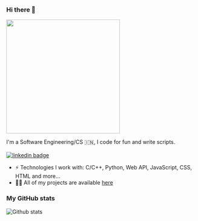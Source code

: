 ### Hi there 👋
<img src="https://media.giphy.com/media/MeJgB3yMMwIaHmKD4z/giphy.gif" width="300">

I'm a Software Engineering/CS 🇮🇳, I code for fun and write scripts. <br/> <br/>
[![linkedin badge](https://img.shields.io/badge/LinkedIn-ManyaChdry-%230177B5?style=flat&logo=linkedin)](https://www.linkedin.com/in/manya-chaudhary-170369167/)

- ⚡️ Technologies I work with: C/C++, Python, Web API, JavaScript, CSS, HTML and more...
- 👨‍💻 All of my projects are available  [here](https://github.com/shivam1410?tab=repositories)

### My GitHub stats
![Github stats](https://github-readme-stats.vercel.app/api?username=ManyaChdry&show_icons=true&hide_border=true)

<!--
**ManyaChdry** is a ✨ _special_ ✨ repository because its `README.md` (this file) appears on your GitHub profile.

Here are some ideas to get you started:

- 🔭 I’m currently working on ...
- 🌱 I’m currently learning ...
- 👯 I’m looking to collaborate on ...
- 🤔 I’m looking for help with ...
- 💬 Ask me about ...
- 📫 How to reach me: ...
- 😄 Pronouns: ...
- ⚡ Fun fact: ...
-->

<!--

![Manya's Top skills](https://github-readme-stats.vercel.app/api/top-langs/?username=ManyaChdry&hide_border=true&theme=radical)

![Manya's Github stats](https://github-readme-stats.vercel.app/api?username=ManyaChdry&count_private=true&show_icons=true&hide_border=true&theme=radical)

-->

